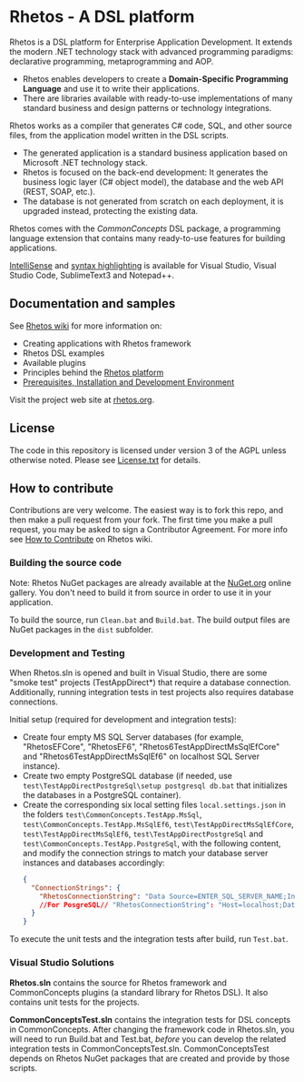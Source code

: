 # Rhetos - A DSL platform

Rhetos is a DSL platform for Enterprise Application Development.
It extends the modern .NET technology stack with advanced programming paradigms: declarative programming, metaprogramming and AOP.

* Rhetos enables developers to create a **Domain-Specific Programming Language** and use it to write their applications.
* There are libraries available with ready-to-use implementations of many standard business and design patterns or technology integrations.

Rhetos works as a compiler that generates C# code, SQL, and other source files, from the application model written in the DSL scripts.

* The generated application is a standard business application based on Microsoft .NET technology stack.
* Rhetos is focused on the back-end development: It generates the business logic layer (C# object model), the database and the web API (REST, SOAP, etc.).
* The database is not generated from scratch on each deployment, it is upgraded instead, protecting the existing data.

Rhetos comes with the *CommonConcepts* DSL package, a programming language extension that contains many ready-to-use features for building applications.

[IntelliSense](https://github.com/Rhetos/LanguageServices/blob/master/README.md)
and [syntax highlighting](https://github.com/Rhetos/Rhetos/wiki/Prerequisites#configure-your-text-editor-for-dsl-scripts-rhe)
is available for Visual Studio, Visual Studio Code, SublimeText3 and Notepad++.

## Documentation and samples

See [Rhetos wiki](https://github.com/Rhetos/Rhetos/wiki) for more information on:

* Creating applications with Rhetos framework
* Rhetos DSL examples
* Available plugins
* Principles behind the [Rhetos platform](https://github.com/Rhetos/Rhetos/wiki/What-is-Rhetos)
* [Prerequisites, Installation and Development Environment](https://github.com/Rhetos/Rhetos/wiki/Development-Environment-Setup)

Visit the project web site at [rhetos.org](http://www.rhetos.org/).

## License

The code in this repository is licensed under version 3 of the AGPL unless
otherwise noted.
Please see [License.txt](License.txt) for details.

## How to contribute

Contributions are very welcome. The easiest way is to fork this repo, and then
make a pull request from your fork. The first time you make a pull request, you
may be asked to sign a Contributor Agreement.
For more info see [How to Contribute](https://github.com/Rhetos/Rhetos/wiki/How-to-Contribute) on Rhetos wiki.

### Building the source code

Note: Rhetos NuGet packages are already available at the [NuGet.org](https://www.nuget.org/) online gallery.
You don't need to build it from source in order to use it in your application.

To build the source, run `Clean.bat` and `Build.bat`.
The build output files are NuGet packages in the `dist` subfolder.

### Development and Testing

When Rhetos.sln is opened and built in Visual Studio, there are some "smoke test" projects (TestAppDirect*) that require a database connection.
Additionally, running integration tests in test projects also requires database connections.

Initial setup (required for development and integration tests):

* Create four empty MS SQL Server databases (for example, "RhetosEFCore", "RhetosEF6", "Rhetos6TestAppDirectMsSqlEfCore" and "Rhetos6TestAppDirectMsSqlEf6" on localhost SQL Server instance).
* Create two empty PostgreSQL database (if needed, use `test\TestAppDirectPostgreSql\setup postgresql db.bat` that initializes the databases in a PostgreSQL container).
* Create the corresponding six local setting files `local.settings.json` in the folders
  `test\CommonConcepts.TestApp.MsSql`, `test\CommonConcepts.TestApp.MsSqlEf6`,
  `test\TestAppDirectMsSqlEfCore`, `test\TestAppDirectMsSqlEf6`,
  `test\TestAppDirectPostgreSql` and `test\CommonConcepts.TestApp.PostgreSql`,
  with the following content, and modify the connection strings to match your database server instances and databases accordingly:
    ```json
    {
      "ConnectionStrings": {
        "RhetosConnectionString": "Data Source=ENTER_SQL_SERVER_NAME;Initial Catalog=ENTER_RHETOS_DATABASE_NAME;Integrated Security=true;TrustServerCertificate=true"
        //For PosgreSQL// "RhetosConnectionString": "Host=localhost;Database=ENTER_RHETOS_DATABASE_NAME;Username=postgres"
      }
    }
    ```

To execute the unit tests and the integration tests after build, run `Test.bat`.

### Visual Studio Solutions

**Rhetos.sln** contains the source for Rhetos framework and CommonConcepts plugins (a standard library for Rhetos DSL).
It also contains unit tests for the projects.

**CommonConceptsTest.sln** contains the integration tests for DSL concepts in CommonConcepts.
After changing the framework code in Rhetos.sln, you will need to run Build.bat and Test.bat,
*before* you can develop the related integration tests in CommonConceptsTest.sln.
CommonConceptsTest depends on Rhetos NuGet packages that are created and provide by those scripts.
